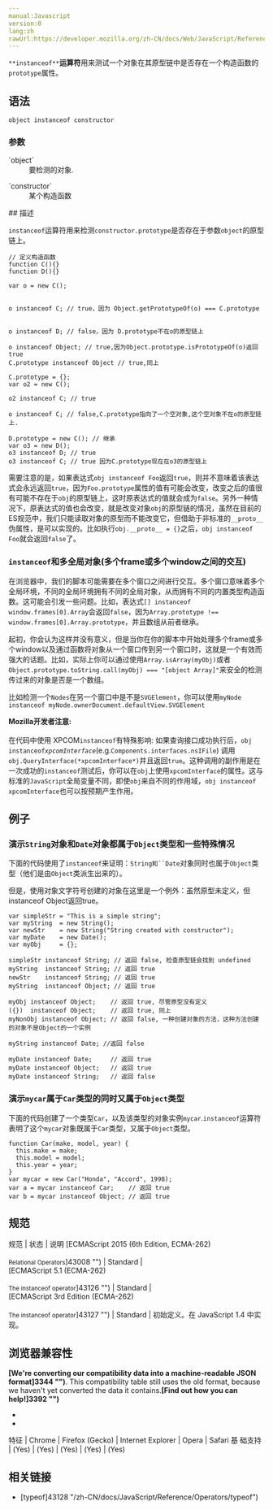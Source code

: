 ```yaml
---
manual:Javascript
version:0
lang:zh
rawUrl:https://developer.mozilla.org/zh-CN/docs/Web/JavaScript/Reference/Operators/instanceof
---
```






`**instanceof**`**运算符**用来测试一个对象在其原型链中是否存在一个构造函数的`prototype`属性。


## 语法<a name="Syntax"></a>

```
object instanceof constructor
```

### 参数<a name="Parameters"></a>
<dl><dt id=''>`object`</dt><dd>要检测的对象.</dd></dl><dl><dt id=''>`constructor`</dt><dd>某个构造函数</dd></dl>
## 描述<a name="Description"></a>


`instanceof`运算符用来检测`constructor.prototype`是否存在于参数`object`的原型链上。


```
// 定义构造函数
function C(){} 
function D(){} 

var o = new C();


o instanceof C; // true，因为 Object.getPrototypeOf(o) === C.prototype


o instanceof D; // false，因为 D.prototype不在o的原型链上

o instanceof Object; // true,因为Object.prototype.isPrototypeOf(o)返回true
C.prototype instanceof Object // true,同上

C.prototype = {};
var o2 = new C();

o2 instanceof C; // true

o instanceof C; // false,C.prototype指向了一个空对象,这个空对象不在o的原型链上.

D.prototype = new C(); // 继承
var o3 = new D();
o3 instanceof D; // true
o3 instanceof C; // true 因为C.prototype现在在o3的原型链上
```


需要注意的是，如果表达式`obj instanceof Foo`返回`true`，则并不意味着该表达式会永远返回`true`，因为`Foo.prototype`属性的值有可能会改变，改变之后的值很有可能不存在于`obj`的原型链上，这时原表达式的值就会成为`false`。另外一种情况下，原表达式的值也会改变，就是改变对象`obj`的原型链的情况，虽然在目前的ES规范中，我们只能读取对象的原型而不能改变它，但借助于非标准的`__proto__`伪属性，是可以实现的。比如执行`obj.__proto__ = {}`之后，`obj instanceof Foo`就会返回`false`了。


### `instanceof`和多全局对象(多个frame或多个window之间的交互)<a name="instanceof和多全局对象(多个frame或多个window之间的交互)"></a>


在浏览器中，我们的脚本可能需要在多个窗口之间进行交互。多个窗口意味着多个全局环境，不同的全局环境拥有不同的全局对象，从而拥有不同的内置类型构造函数。这可能会引发一些问题。比如，表达式`[] instanceof window.frames[0].Array`会返回`false`，因为`Array.prototype !== window.frames[0].Array.prototype`，并且数组从前者继承。



起初，你会认为这样并没有意义，但是当你在你的脚本中开始处理多个frame或多个window以及通过函数将对象从一个窗口传到另一个窗口时，这就是一个有效而强大的话题。比如，实际上你可以通过使用`Array.isArray(myObj)`或者`Object.prototype.toString.call(myObj) === "[object Array]"`来安全的检测传过来的对象是否是一个数组。



比如检测一个`Nodes`在另一个窗口中是不是`SVGElement`，你可以使用`myNode instanceof myNode.ownerDocument.defaultView.SVGElement`

**Mozilla开发者注意:**<br></br>在代码中使用 XPCOM`instanceof`有特殊影响: 如果查询接口成功执行后，`obj instanceof`*`xpcomInterface`*(e.g.`Components.interfaces.nsIFile`) 调用`obj.QueryInterface(*xpcomInterface*)`并且返回`true`。这种调用的副作用是在一次成功的`instanceof`测试后，你可以在`obj`上使用`xpcomInterface`的属性。这与标准的`JavaScript`全局变量不同，即使`obj`来自不同的作用域，`obj instanceof xpcomInterface`也可以按预期产生作用。

## 例子<a name="Examples"></a>

### 演示`String`对象和`Date`对象都属于`Object`类型和一些特殊情况<a name="Example:_Demonstrating_that_String_and_Date_are_of_type_Object"></a>


下面的代码使用了`instanceof`来证明：`String和``Date`对象同时也属于`Object`类型（他们是由`Object`类派生出来的）。



但是，使用对象文字符号创建的对象在这里是一个例外：虽然原型未定义，但instanceof Object返回true。


```
var simpleStr = "This is a simple string"; 
var myString  = new String();
var newStr    = new String("String created with constructor");
var myDate    = new Date();
var myObj     = {};

simpleStr instanceof String; // 返回 false, 检查原型链会找到 undefined
myString  instanceof String; // 返回 true
newStr    instanceof String; // 返回 true
myString  instanceof Object; // 返回 true

myObj instanceof Object;    // 返回 true, 尽管原型没有定义
({})  instanceof Object;    // 返回 true, 同上
myNonObj instanceof Object; // 返回 false, 一种创建对象的方法，这种方法创建的对象不是Object的一个实例

myString instanceof Date; //返回 false

myDate instanceof Date;     // 返回 true
myDate instanceof Object;   // 返回 true
myDate instanceof String;   // 返回 false
```

### 演示`mycar`属于`Car`类型的同时又属于`Object`类型<a name="Example:_Demonstrating_that_mycar_is_of_type_Car_and_type_Object"></a>


下面的代码创建了一个类型`Car`，以及该类型的对象实例`mycar`.`instanceof`运算符表明了这个`mycar`对象既属于`Car`类型，又属于`Object`类型。


```
function Car(make, model, year) {
  this.make = make;
  this.model = model;
  this.year = year;
}
var mycar = new Car("Honda", "Accord", 1998);
var a = mycar instanceof Car;    // 返回 true
var b = mycar instanceof Object; // 返回 true
```

## 规范<a name="规范"></a>

规范 | 状态 | 说明 
[ECMAScript 2015 (6th Edition, ECMA-262)<br></br><small>Relational Operators</small>]43008 "") | Standard |  
[ECMAScript 5.1 (ECMA-262)<br></br><small>The instanceof operator</small>]43126 "") | Standard |  
[ECMAScript 3rd Edition (ECMA-262)<br></br><small>The instanceof operator</small>]43127 "") | Standard | 初始定义。在 JavaScript 1.4 中实现。 


## 浏览器兼容性<a name="浏览器兼容性"></a>


**[We&#39;re converting our compatibility data into a machine-readable JSON format]3344 "")**. This compatibility table still uses the old format, because we haven&#39;t yet converted the data it contains.**[Find out how you can help!]3392 "")**


* 
* 

特征 | Chrome | Firefox (Gecko) | Internet Explorer | Opera | Safari 
基 础支持 | (Yes) | (Yes) | (Yes) | (Yes) | (Yes) 




## 相关链接<a name="See_also"></a>

* [typeof]43128 "/zh-CN/docs/JavaScript/Reference/Operators/typeof")



